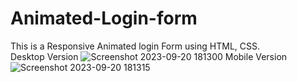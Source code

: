 # Animated-Login-form
This is a Responsive Animated login Form using HTML, CSS.
<br>
Desktop Version
![Screenshot 2023-09-20 181300](https://github.com/Shehzad-Aslam-Ansari/Animated-Login-form/assets/122732837/6708a442-c553-4ef6-b068-cc572448b5d4)
Mobile Version <br>
![Screenshot 2023-09-20 181315](https://github.com/Shehzad-Aslam-Ansari/Animated-Login-form/assets/122732837/93936037-d55b-4f4a-bcbf-dbb11c20841d)
